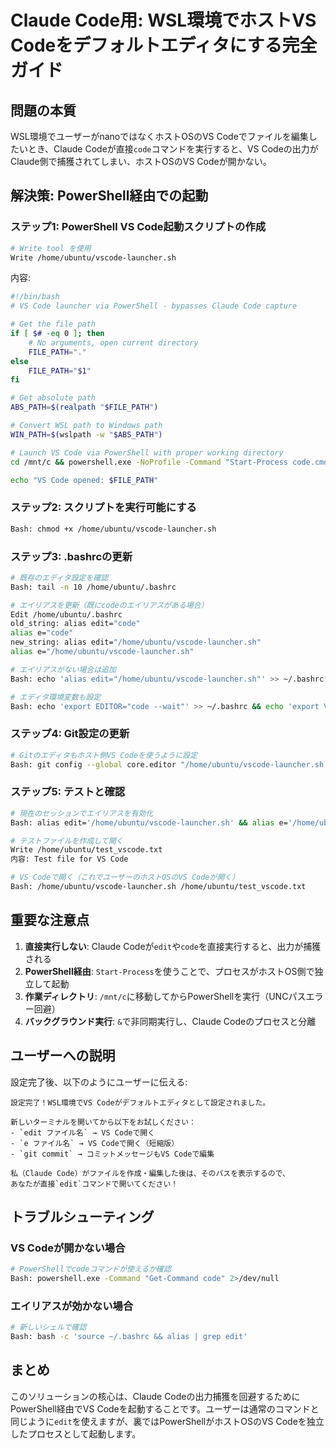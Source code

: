 # Claude Code用: WSL環境でホストVS Codeをデフォルトエディタにする完全ガイド

## 問題の本質
WSL環境でユーザーがnanoではなくホストOSのVS Codeでファイルを編集したいとき、Claude Codeが直接`code`コマンドを実行すると、VS Codeの出力がClaude側で捕獲されてしまい、ホストOSのVS Codeが開かない。

## 解決策: PowerShell経由での起動

### ステップ1: PowerShell VS Code起動スクリプトの作成

```bash
# Write tool を使用
Write /home/ubuntu/vscode-launcher.sh
```

内容:
```bash
#!/bin/bash
# VS Code launcher via PowerShell - bypasses Claude Code capture

# Get the file path
if [ $# -eq 0 ]; then
    # No arguments, open current directory
    FILE_PATH="."
else
    FILE_PATH="$1"
fi

# Get absolute path
ABS_PATH=$(realpath "$FILE_PATH")

# Convert WSL path to Windows path
WIN_PATH=$(wslpath -w "$ABS_PATH")

# Launch VS Code via PowerShell with proper working directory
cd /mnt/c && powershell.exe -NoProfile -Command "Start-Process code.cmd -ArgumentList \"$WIN_PATH\" -NoNewWindow" 2>/dev/null &

echo "VS Code opened: $FILE_PATH"
```

### ステップ2: スクリプトを実行可能にする

```bash
Bash: chmod +x /home/ubuntu/vscode-launcher.sh
```

### ステップ3: .bashrcの更新

```bash
# 既存のエディタ設定を確認
Bash: tail -n 10 /home/ubuntu/.bashrc

# エイリアスを更新（既にcodeのエイリアスがある場合）
Edit /home/ubuntu/.bashrc
old_string: alias edit="code"
alias e="code"
new_string: alias edit="/home/ubuntu/vscode-launcher.sh"
alias e="/home/ubuntu/vscode-launcher.sh"

# エイリアスがない場合は追加
Bash: echo 'alias edit="/home/ubuntu/vscode-launcher.sh"' >> ~/.bashrc && echo 'alias e="/home/ubuntu/vscode-launcher.sh"' >> ~/.bashrc

# エディタ環境変数も設定
Bash: echo 'export EDITOR="code --wait"' >> ~/.bashrc && echo 'export VISUAL="code --wait"' >> ~/.bashrc
```

### ステップ4: Git設定の更新

```bash
# Gitのエディタもホスト側VS Codeを使うように設定
Bash: git config --global core.editor "/home/ubuntu/vscode-launcher.sh --wait"
```

### ステップ5: テストと確認

```bash
# 現在のセッションでエイリアスを有効化
Bash: alias edit='/home/ubuntu/vscode-launcher.sh' && alias e='/home/ubuntu/vscode-launcher.sh'

# テストファイルを作成して開く
Write /home/ubuntu/test_vscode.txt
内容: Test file for VS Code

# VS Codeで開く（これでユーザーのホストOSのVS Codeが開く）
Bash: /home/ubuntu/vscode-launcher.sh /home/ubuntu/test_vscode.txt
```

## 重要な注意点

1. **直接実行しない**: Claude Codeが`edit`や`code`を直接実行すると、出力が捕獲される
2. **PowerShell経由**: `Start-Process`を使うことで、プロセスがホストOS側で独立して起動
3. **作業ディレクトリ**: `/mnt/c`に移動してからPowerShellを実行（UNCパスエラー回避）
4. **バックグラウンド実行**: `&`で非同期実行し、Claude Codeのプロセスと分離

## ユーザーへの説明

設定完了後、以下のようにユーザーに伝える:

```
設定完了！WSL環境でVS Codeがデフォルトエディタとして設定されました。

新しいターミナルを開いてから以下をお試しください：
- `edit ファイル名` → VS Codeで開く
- `e ファイル名` → VS Codeで開く（短縮版）
- `git commit` → コミットメッセージもVS Codeで編集

私（Claude Code）がファイルを作成・編集した後は、そのパスを表示するので、
あなたが直接`edit`コマンドで開いてください！
```

## トラブルシューティング

### VS Codeが開かない場合
```bash
# PowerShellでcodeコマンドが使えるか確認
Bash: powershell.exe -Command "Get-Command code" 2>/dev/null
```

### エイリアスが効かない場合
```bash
# 新しいシェルで確認
Bash: bash -c 'source ~/.bashrc && alias | grep edit'
```

## まとめ

このソリューションの核心は、Claude Codeの出力捕獲を回避するためにPowerShell経由でVS Codeを起動することです。ユーザーは通常のコマンドと同じように`edit`を使えますが、裏ではPowerShellがホストOSのVS Codeを独立したプロセスとして起動します。